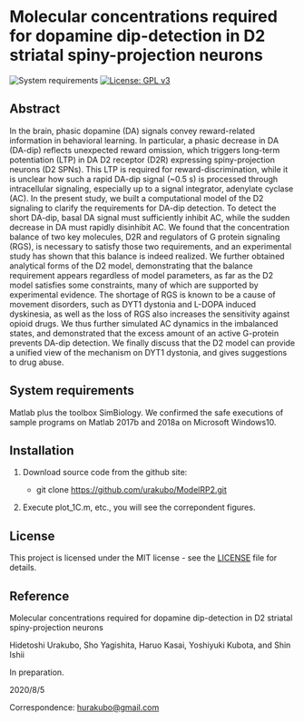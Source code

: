 # Molecular concentrations required for dopamine dip-detection in D2 striatal spiny-projection neurons

![System requirements](https://img.shields.io/badge/platform-matlab2017b%20or%20newer-green.svg)
[![License: GPL v3](https://img.shields.io/badge/license-MIT-blue.svg)](https://www.gnu.org/licenses/gpl-3.0)

## Abstract
In the brain, phasic dopamine (DA) signals convey reward-related information in behavioral learning. In particular, a phasic decrease in DA (DA-dip) reflects unexpected reward omission, which triggers long-term potentiation (LTP) in DA D2 receptor (D2R) expressing spiny-projection neurons (D2 SPNs). This LTP is required for reward-discrimination, while it is unclear how such a rapid DA-dip signal (~0.5 s) is processed through intracellular signaling, especially up to a signal integrator, adenylate cyclase (AC). In the present study, we built a computational model of the D2 signaling to clarify the requirements for DA-dip detection. To detect the short DA-dip, basal DA signal must sufficiently inhibit AC, while the sudden decrease in DA must rapidly disinhibit AC. We found that the concentration balance of two key molecules, D2R and regulators of G protein signaling (RGS), is necessary to satisfy those two requirements, and an experimental study has shown that this balance is indeed realized. We further obtained analytical forms of the D2 model, demonstrating that the balance requirement appears regardless of model parameters, as far as the D2 model satisfies some constraints, many of which are supported by experimental evidence. The shortage of RGS is known to be a cause of movement disorders, such as DYT1 dystonia and L-DOPA induced dyskinesia, as well as the loss of RGS also increases the sensitivity against opioid drugs. We thus further simulated AC dynamics in the imbalanced states, and demonstrated that the excess amount of an active G-protein prevents DA-dip detection. We finally discuss that the D2 model can provide a unified view of the mechanism on DYT1 dystonia, and gives suggestions to drug abuse.

## System requirements

Matlab plus the toolbox SimBiology. We confirmed the safe executions of sample programs on Matlab 2017b and 2018a on Microsoft Windows10.

## Installation

1. Download source code from the github site:

	- git clone https://github.com/urakubo/ModelRP2.git

2. Execute plot_1C.m, etc., you will see the correpondent figures.

## License

This project is licensed under the MIT license - see the [LICENSE](LICENSE) file for details.

## Reference
Molecular concentrations required for dopamine dip-detection in D2 striatal spiny-projection neurons

Hidetoshi Urakubo, Sho Yagishita, Haruo Kasai, Yoshiyuki Kubota, and Shin Ishii

In preparation.

2020/8/5

Correspondence: hurakubo@gmail.com
